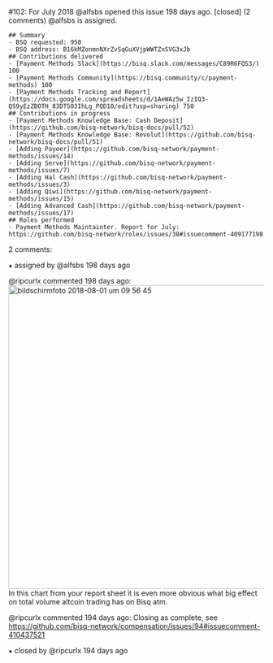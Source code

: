 #102: For July 2018
@alfsbs opened this issue 198 days ago.  [closed] (2 comments)
@alfsbs is assigned. 

    ## Summary
    - BSQ requested: 950
    - BSQ address: B16kMZonmnNXrZvSqGuXVjpWWTZnSVG3xJb
    ## Contributions delivered
    - [Payment Methods Slack](https://bisq.slack.com/messages/C89R6FQS3/) 100
    - [Payment Methods Community](https://bisq.community/c/payment-methods) 100
    - [Payment Methods Tracking and Report](https://docs.google.com/spreadsheets/d/1AeWAz5w_IzIQ3-QS9yEzZBOTH_83DT503IhLg_PQD10/edit?usp=sharing) 750
    ## Contributions in progress
    - [Payment Methods Knowledge Base: Cash Deposit](https://github.com/bisq-network/bisq-docs/pull/52)
    - [Payment Methods Knowledge Base: Revolut](https://github.com/bisq-network/bisq-docs/pull/51)
    - [Adding Payeer](https://github.com/bisq-network/payment-methods/issues/14)
    - [Adding Serve](https://github.com/bisq-network/payment-methods/issues/7)
    - [Adding Hal Cash](https://github.com/bisq-network/payment-methods/issues/3)
    - [Adding Qiwi](https://github.com/bisq-network/payment-methods/issues/15)
    - [Adding Advanced Cash](https://github.com/bisq-network/payment-methods/issues/17)
    ## Roles performed
    - Payment Methods Maintainter. Report for July: https://github.com/bisq-network/roles/issues/38#issuecomment-409177198


2 comments:

⁕ assigned by @alfsbs 198 days ago

@ripcurlx commented 198 days ago:
    <img width="598" alt="bildschirmfoto 2018-08-01 um 09 56 45" src="https://user-images.githubusercontent.com/170962/43508857-4fdc6410-9571-11e8-8611-0705128c6352.png">
    In this chart from your report sheet it is even more obvious what big effect on total volume altcoin trading has on Bisq atm.


@ripcurlx commented 194 days ago:
    Closing as complete, see https://github.com/bisq-network/compensation/issues/94#issuecomment-410437521


⁕ closed by @ripcurlx 194 days ago

